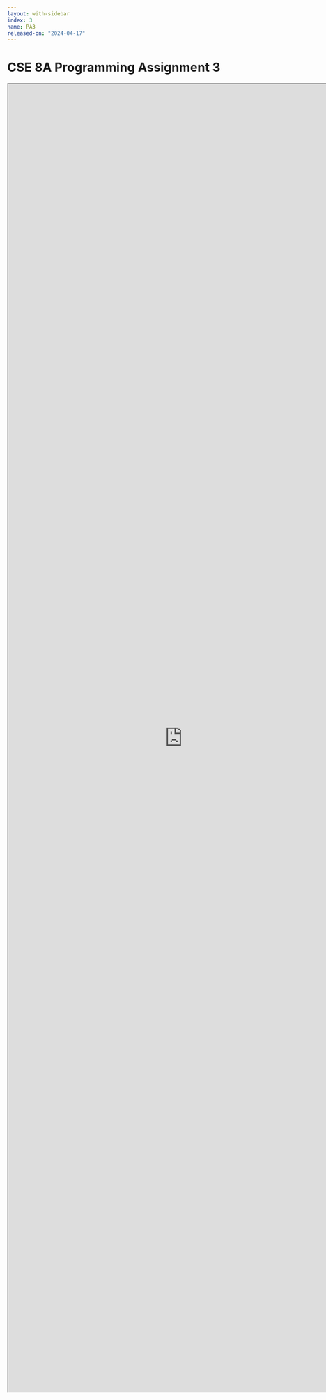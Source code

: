 ```yaml
---
layout: with-sidebar
index: 3
name: PA3
released-on: "2024-04-17"
---
```


# CSE 8A Programming Assignment 3

<iframe src="https://docs.google.com/document/d/e/2PACX-1vQzIIt-diMFcmiqTKXKAVmv5eH3wE-udqTMjw5zSvo0naQLmochnj_rTbjyMzi7s9veZQNiB1BaQZO5/pub?embedded=true" width="800px" height="3000px"></iframe>
